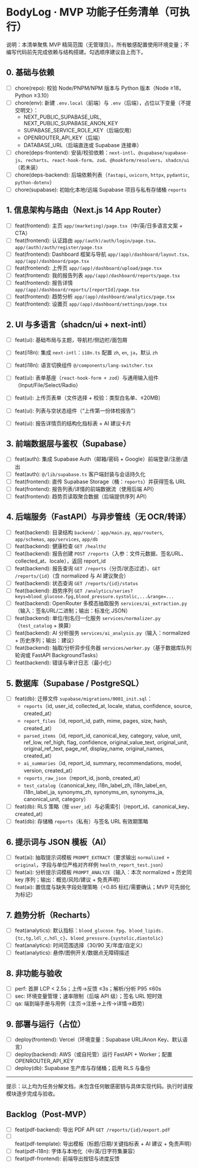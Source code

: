 # BodyLog · MVP 功能子任务清单（可执行）

说明：本清单聚焦 MVP 精简范围（无管理员）。所有敏感配置使用环境变量；不编写代码前先完成依赖与结构搭建。勾选顺序建议自上而下。

## 0. 基础与依赖
- [ ] chore(repo): 校验 Node/PNPM/NPM 版本与 Python 版本（Node ≥18，Python ≥3.10）
- [ ] chore(env): 新建 `.env.local`（前端）与 `.env`（后端），占位以下变量（不提交明文）：
  - NEXT_PUBLIC_SUPABASE_URL, NEXT_PUBLIC_SUPABASE_ANON_KEY
  - SUPABASE_SERVICE_ROLE_KEY（后端仅用）
  - OPENROUTER_API_KEY（后端）
  - DATABASE_URL（后端直连或 Supabase 连接串）
- [ ] chore(deps-frontend): 安装/校验依赖：`next-intl`、`@supabase/supabase-js`、`recharts`、`react-hook-form`、`zod`、`@hookform/resolvers`、`shadcn/ui`（若未装）
- [ ] chore(deps-backend): 后端依赖列表（`fastapi`, `uvicorn`, `httpx`, `pydantic`, `python-dotenv`）
- [ ] chore(supabase): 初始化本地/远端 Supabase 项目与私有存储桶 `reports`

## 1. 信息架构与路由（Next.js 14 App Router）
- [ ] feat(frontend): 主页 `app/(marketing)/page.tsx`（中/英/日多语言文案 + CTA）
- [ ] feat(frontend): 认证路由 `app/(auth)/auth/login/page.tsx`、`app/(auth)/auth/register/page.tsx`
- [ ] feat(frontend): Dashboard 框架与导航 `app/(app)/dashboard/layout.tsx`、`app/(app)/dashboard/page.tsx`
- [ ] feat(frontend): 上传页 `app/(app)/dashboard/upload/page.tsx`
- [ ] feat(frontend): 我的报告列表 `app/(app)/dashboard/reports/page.tsx`
- [ ] feat(frontend): 报告详情 `app/(app)/dashboard/reports/[reportId]/page.tsx`
- [ ] feat(frontend): 趋势分析 `app/(app)/dashboard/analytics/page.tsx`
- [ ] feat(frontend): 设置页 `app/(app)/dashboard/settings/page.tsx`

## 2. UI 与多语言（shadcn/ui + next-intl）
- [ ] feat(ui): 基础布局与主题，导航栏/侧边栏/面包屑
- [ ] feat(i18n): 集成 `next-intl`：`i18n.ts` 配置 `zh`, `en`, `ja`，默认 `zh`
- [ ] feat(i18n): 语言切换组件 `@/components/lang-switcher.tsx`
- [ ] feat(ui): 表单基座（`react-hook-form + zod`）与通用输入组件（Input/File/Select/Radio）
- [ ] feat(ui): 上传页表单（文件选择 + 校验：类型白名单、≤20MB）
- [ ] feat(ui): 列表与空状态组件（“上传第一份体检报告”）
- [ ] feat(ui): 报告详情页的结构化指标表 + AI 建议卡片
 

## 3. 前端数据层与鉴权（Supabase）
- [ ] feat(auth): 集成 Supabase Auth（邮箱/密码 + Google）前端登录/注册/退出
- [ ] feat(auth): `@/lib/supabase.ts` 客户端封装与会话持久化
- [ ] feat(frontend): 直传 Supabase Storage（桶：`reports`）并获得签名 URL
- [ ] feat(frontend): 报告列表/详情的前端数据流（使用后端 API）
- [ ] feat(frontend): 趋势页读取聚合数据（后端提供序列 API）

## 4. 后端服务（FastAPI）与异步管线（无 OCR/转译）
- [ ] feat(backend): 目录结构 `backend/`：`app/main.py`, `app/routers`, `app/schemas`, `app/services`, `app/db`
- [ ] feat(backend): 健康检查 `GET /healthz`
- [ ] feat(backend): 报告创建 `POST /reports`（入参：文件元数据、签名URL、collected_at、locale），返回 report_id
- [ ] feat(backend): 报告查询 `GET /reports`（分页/状态过滤）、`GET /reports/{id}`（含 normalized 与 AI 建议聚合）
- [ ] feat(backend): 状态查询 `GET /reports/{id}/status`
- [ ] feat(backend): 趋势序列 `GET /analytics/series?keys=blood_glucose.fpg,blood_pressure.systolic,...&range=...`
- [ ] feat(backend): OpenRouter 多模态抽取服务 `services/ai_extraction.py`（输入：签名URL/二进制；输出：标准化 JSON）
- [ ] feat(backend): 单位/别名归一化服务 `services/normalizer.py`（`test_catalog` + 换算）
- [ ] feat(backend): AI 分析服务 `services/ai_analysis.py`（输入：normalized + 历史序列；输出：建议）
- [ ] feat(backend): 抽取/分析异步任务器 `services/worker.py`（基于数据库队列轮询或 FastAPI BackgroundTasks）
- [ ] feat(backend): 错误与审计日志（最小化）

## 5. 数据库（Supabase / PostgreSQL）
- [ ] feat(db): 迁移文件 `supabase/migrations/0001_init.sql`：
  - `reports`（id, user_id, collected_at, locale, status, confidence, source, created_at）
  - `report_files`（id, report_id, path, mime, pages, size, hash, created_at）
  - `parsed_items`（id, report_id, canonical_key, category, value, unit, ref_low, ref_high, flag, confidence, original_value_text, original_unit, original_ref_text, page_ref, display_name, original_names, created_at）
  - `ai_summaries`（id, report_id, summary, recommendations, model, version, created_at）
  - `reports_raw_json`（report_id, jsonb, created_at）
  - `test_catalog`（canonical_key, i18n_label_zh, i18n_label_en, i18n_label_ja, synonyms_zh, synonyms_en, synonyms_ja, canonical_unit, category）
- [ ] feat(db): RLS 策略（按 `user_id`）与必需索引（report_id、canonical_key、created_at）
- [ ] feat(db): 存储桶 `reports`（私有）与签名 URL 有效期策略

## 6. 提示词与 JSON 模板（AI）
- [ ] feat(ai): 抽取提示词模板 `PROMPT_EXTRACT`（要求输出 `normalized + original`，字段与单位严格对齐样例 `health_report_test.json`）
- [ ] feat(ai): 分析提示词模板 `PROMPT_ANALYZE`（输入：本次 normalized + 历史同 key 序列；输出：概览/风险/建议 + 免责声明）
- [ ] feat(ai): 置信度与缺失字段处理策略（<0.85 标红/需要确认；MVP 可先弱化为标记）

## 7. 趋势分析（Recharts）
- [ ] feat(analytics): 默认指标：`blood_glucose.fpg`、`blood_lipids.{tc,tg,ldl_c,hdl_c}`、`blood_pressure.{systolic,diastolic}`
- [ ] feat(analytics): 时间范围选择（30/90 天/年度/自定义）
- [ ] feat(analytics): 悬停/图例开关/数据点无障碍描述

## 8. 非功能与验收
- [ ] perf: 首屏 LCP < 2.5s；上传→反馈 ≤3s；解析/分析 P95 ≤60s
- [ ] sec: 环境变量管理；速率限制（后端 API 级）；签名 URL 短时效
- [ ] qa: 端到端手册与用例（主页→注册→上传→详情→趋势）

## 9. 部署与运行（占位）
- [ ] deploy(frontend): Vercel（环境变量：Supabase URL/Anon Key、默认语言）
- [ ] deploy(backend): AWS（或自托管）运行 FastAPI + Worker；配置 OPENROUTER_API_KEY
- [ ] deploy(db): Supabase 生产库与存储桶；启用 RLS 与备份

---

提示：以上均为任务分解文档，未包含任何敏感密钥与具体实现代码。执行时请按模块逐步完成与验收。

## Backlog（Post‑MVP）
- [ ] feat(pdf-backend): 导出 PDF API `GET /reports/{id}/export.pdf`
- [ ] feat(pdf-template): 导出模板（标题/日期/关键指标表 + AI 建议 + 免责声明）
- [ ] feat(pdf-i18n): 字体与本地化（中/英/日字符集兼容）
- [ ] feat(pdf-frontend): 前端导出按钮与进度反馈
